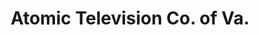 ---
title: "Atomic Television Co. of Va."
url: /roanoke/atomic-television-co-of-va/
shop: electronics
---